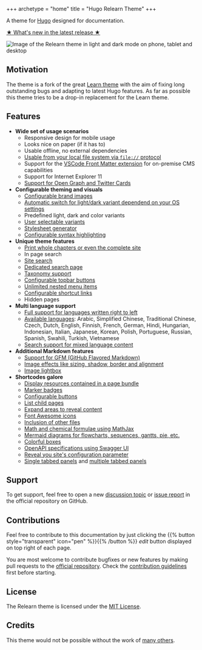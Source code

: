 +++
archetype = "home"
title = "Hugo Relearn Theme"
+++

A theme for [Hugo](https://gohugo.io/) designed for documentation.

[★ What's new in the latest release ★](basics/migration)

![Image of the Relearn theme in light and dark mode on phone, tablet and desktop](/images/hero.png?width=100%&height=100%)

## Motivation

The theme is a fork of the great [Learn theme](https://github.com/matcornic/hugo-theme-learn) with the aim of fixing long outstanding bugs and adapting to latest Hugo features. As far as possible this theme tries to be a drop-in replacement for the Learn theme.

## Features

- **Wide set of usage scenarios**
  - Responsive design for mobile usage
  - Looks nice on paper (if it has to)
  - Usable offline, no external dependencies
  - [Usable from your local file system via `file://` protocol](basics/customization#file-system)
  - Support for the [VSCode Front Matter extension](https://github.com/estruyf/vscode-front-matter) for on-premise CMS capabilities
  - Support for Internet Explorer 11
  - [Support for Open Graph and Twitter Cards](basics/customization#social-media-meta-tags)
- **Configurable theming and visuals**
  - [Configurable brand images](basics/branding#change-the-logo)
  - [Automatic switch for light/dark variant dependend on your OS settings](basics/branding#adjust-to-os-settings)
  - Predefined light, dark and color variants
  - [User selectable variants](basics/branding#multiple-variants)
  - [Stylesheet generator](basics/generator/)
  - [Configurable syntax highlighting](shortcodes/highlight)
- **Unique theme features**
  - [Print whole chapters or even the complete site](basics/customization#activate-print-support)
  - In page search
  - [Site search](basics/customization#activate-search)
  - [Dedicated search page](basics/customization#activate-dedicated-search-page)
  - [Taxonomy support](cont/taxonomy)
  - [Configurable topbar buttons](basics/topbar)
  - [Unlimited nested menu items](cont/pages)
  - [Configurable shortcut links](cont/menushortcuts)
  - Hidden pages
- **Multi language support**
  - [Full support for languages written right to left](cont/i18n)
  - [Available languages](cont/i18n#basic-configuration): Arabic, Simplified Chinese, Traditional Chinese, Czech, Dutch, English, Finnish, French, German, Hindi, Hungarian, Indonesian, Italian, Japanese, Korean, Polish, Portuguese, Russian, Spanish, Swahili, Turkish, Vietnamese
  - [Search support for mixed language content](cont/i18n#search)
- **Additional Markdown features**
  - [Support for GFM (GitHub Flavored Markdown)](cont/markdown)
  - [Image effects like sizing, shadow, border and alignment](cont/markdown#image-effects)
  - [Image lightbox](cont/markdown#lightbox)
- **Shortcodes galore**
  - [Display resources contained in a page bundle](shortcodes/resources)
  - [Marker badges](shortcodes/badge)
  - [Configurable buttons](shortcodes/button)
  - [List child pages](shortcodes/children)
  - [Expand areas to reveal content](shortcodes/expand)
  - [Font Awesome icons](shortcodes/icon)
  - [Inclusion of other files](shortcodes/include)
  - [Math and chemical formulae using MathJax](shortcodes/math)
  - [Mermaid diagrams for flowcharts, sequences, gantts, pie, etc.](shortcodes/mermaid)
  - [Colorful boxes](shortcodes/notice)
  - [OpenAPI specifications using Swagger UI](shortcodes/openapi)
  - [Reveal you site's configuration parameter](shortcodes/siteparam)
  - [Single tabbed panels](shortcodes/tab) and [multiple tabbed panels](shortcodes/tabs)

## Support

To get support, feel free to open a new [discussion topic](https://github.com/McShelby/hugo-theme-relearn/discussions) or [issue report](https://github.com/McShelby/hugo-theme-relearn/issues) in the official repository on GitHub.

## Contributions

Feel free to contribute to this documentation by just clicking the {{% button style="transparent" icon="pen" %}}{{% /button %}} _edit_ button displayed on top right of each page.

You are most welcome to contribute bugfixes or new features by making pull requests to the [official repository](https://github.com/McShelby/hugo-theme-relearn). Check the [contribution guidelines](dev/contributing) first before starting.

## License

The Relearn theme is licensed under the [MIT License](https://github.com/McShelby/hugo-theme-relearn/blob/main/LICENSE).

## Credits

This theme would not be possible without the work of [many others](more/credits).
